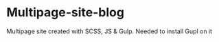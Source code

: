 # Multipage-site-blog
Multipage site created with SCSS, JS &amp; Gulp.
Needed to install Gupl on it
